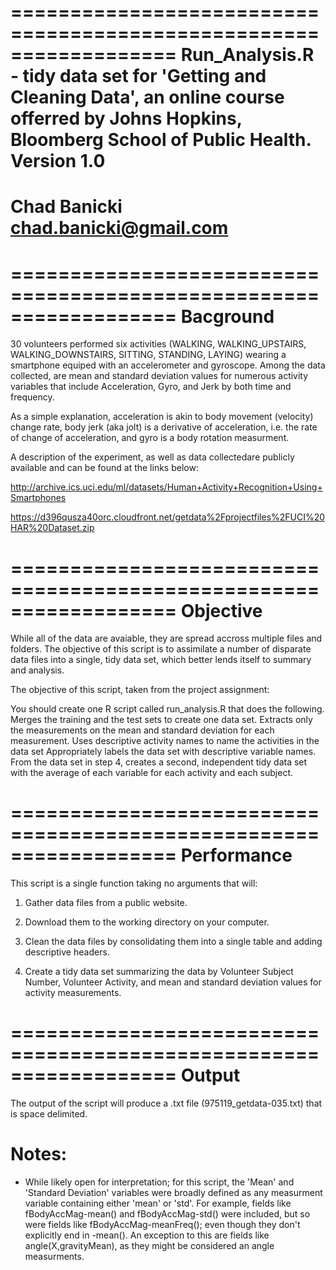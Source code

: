 ==================================================================
Run_Analysis.R - tidy data set for 'Getting and Cleaning Data', 
an online course offerred by Johns Hopkins, Bloomberg School of Public Health.
Version 1.0
==================================================================
Chad Banicki
chad.banicki@gmail.com
==================================================================


==================================================================
			Bacground
==================================================================

30 volunteers performed six activities (WALKING, WALKING_UPSTAIRS, WALKING_DOWNSTAIRS, SITTING, STANDING, LAYING) wearing a smartphone equiped with an accelerometer and gyroscope.  Among the data collected, are mean and standard deviation values for numerous 
activity variables that include Acceleration, Gyro, and Jerk by both time and frequency. 

As a simple explanation, acceleration is akin to body movement (velocity) change rate, body jerk (aka jolt) is a derivative of acceleration, i.e. the rate of change of acceleration, and gyro is a body rotation measurment.

A description of the experiment, as well as data collectedare publicly available and can be found at the links below:

http://archive.ics.uci.edu/ml/datasets/Human+Activity+Recognition+Using+Smartphones 

https://d396qusza40orc.cloudfront.net/getdata%2Fprojectfiles%2FUCI%20HAR%20Dataset.zip 



==================================================================
			Objective
==================================================================

While all of the data are avaiable, they are spread accross multiple files and folders.  The objective of this script is to assimilate a number of disparate data files into a single, tidy data set, which better lends itself to summary and analysis.

The objective of this script, taken from the project assignment:

You should create one R script called run_analysis.R that does the following. 
Merges the training and the test sets to create one data set.
Extracts only the measurements on the mean and standard deviation for each measurement. 
Uses descriptive activity names to name the activities in the data set
Appropriately labels the data set with descriptive variable names. 
From the data set in step 4, creates a second, independent tidy data set with the average of each variable for each activity and each subject.



==================================================================
			Performance
==================================================================



This script is a single function taking no arguments that will:

1) Gather data files from a public website.

2) Download them to the working directory on your computer.

3) Clean the data files by consolidating them into a single table and adding descriptive headers. 

4) Create a tidy data set summarizing the data by Volunteer Subject Number, Volunteer Activity, and mean and standard deviation values for activity measurements.


==================================================================
			Output
==================================================================

The output of the script will produce a .txt file (975119_getdata-035.txt) that is space delimited. 



Notes: 
======
- While likely open for interpretation; for this script, the 'Mean' and 'Standard Deviation' variables were broadly defined as any measurment variable containing either 'mean' or 'std'.  For example, fields like fBodyAccMag-mean()
and fBodyAccMag-std() were included, but so were fields like fBodyAccMag-meanFreq(); even though they don't explicitly end in -mean().  An exception to this are fields like angle(X,gravityMean), as they might be considered an angle measurments.   
